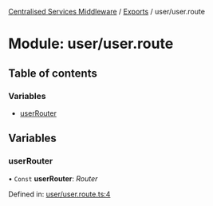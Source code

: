 [Centralised Services Middleware](../README.md) / [Exports](../modules.md) / user/user.route

# Module: user/user.route

## Table of contents

### Variables

- [userRouter](user_user_route.md#userrouter)

## Variables

### userRouter

• `Const` **userRouter**: *Router*

Defined in: [user/user.route.ts:4](https://github.com/pshaddel/ts-express-prisma-rest/blob/2a3a75a/src/user/user.route.ts#L4)
